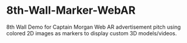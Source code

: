 # 8th-Wall-Marker-WebAR

8th Wall Demo for Captain Morgan Web AR advertisement pitch using colored 2D images as markers to display custom 3D models/videos.
